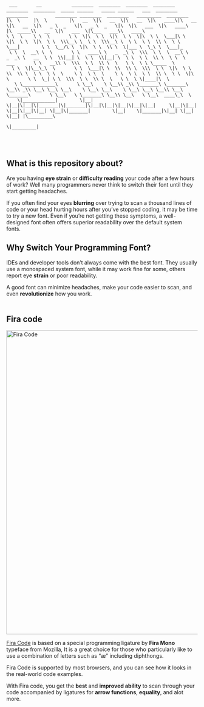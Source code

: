 ```
 
 ___       __           ________  ________  ________  ________  ________  ________  _____ ______   _____ ______   ___  ________   ________          ________ ________  ________   _________  ________      
|\  \     |\  \        |\   __  \|\   __  \|\   __  \|\   ____\|\   __  \|\   __  \|\   _ \  _   \|\   _ \  _   \|\  \|\   ___  \|\   ____\        |\  _____\\   __  \|\   ___  \|\___   ___\\   ____\     
\ \  \    \ \  \       \ \  \|\  \ \  \|\  \ \  \|\  \ \  \___|\ \  \|\  \ \  \|\  \ \  \\\__\ \  \ \  \\\__\ \  \ \  \ \  \\ \  \ \  \___|        \ \  \__/\ \  \|\  \ \  \\ \  \|___ \  \_\ \  \___|_    
 \ \  \  __\ \  \       \ \   ____\ \   _  _\ \  \\\  \ \  \  __\ \   _  _\ \   __  \ \  \\|__| \  \ \  \\|__| \  \ \  \ \  \\ \  \ \  \  ___       \ \   __\\ \  \\\  \ \  \\ \  \   \ \  \ \ \_____  \   
  \ \  \|\__\_\  \       \ \  \___|\ \  \\  \\ \  \\\  \ \  \|\  \ \  \\  \\ \  \ \  \ \  \    \ \  \ \  \    \ \  \ \  \ \  \\ \  \ \  \|\  \       \ \  \_| \ \  \\\  \ \  \\ \  \   \ \  \ \|____|\  \  
   \ \____________\       \ \__\    \ \__\\ _\\ \_______\ \_______\ \__\\ _\\ \__\ \__\ \__\    \ \__\ \__\    \ \__\ \__\ \__\\ \__\ \_______\       \ \__\   \ \_______\ \__\\ \__\   \ \__\  ____\_\  \ 
    \|____________|        \|__|     \|__|\|__|\|_______|\|_______|\|__|\|__|\|__|\|__|\|__|     \|__|\|__|     \|__|\|__|\|__| \|__|\|_______|        \|__|    \|_______|\|__| \|__|    \|__| |\_________\
                                                                                                                                                                                               \|_________|                                                                                       

```
<br></br>

## What is this repository about?

Are you having **eye strain** or **difficulty reading** your code after a few hours of work? Well many programmers never think to switch their font until they start getting headaches.

If you often find your eyes **blurring** over trying to scan a thousand lines of code or your head hurting hours after you’ve stopped coding, it may be time to try a new font. Even if you’re not getting these symptoms, a well-designed font often offers superior readability over the default system fonts.

## Why Switch Your Programming Font?

IDEs and developer tools don’t always come with the best font. They usually use a monospaced system font, while it may work fine for some, others report eye **strain** or poor readability.

 A good font can minimize headaches, make your code easier to scan, and even **revolutionize** how you work.
<br></br>

## Fira  code


<img src="https://user-images.githubusercontent.com/101124008/196033389-206c3565-d9b4-4312-853d-e68bd0bccecf.png" alt="Fira Code" width="800">

[Fira Code](https://github.com/tonsky/FiraCode) is based on a special programming ligature by **Fira Mono** typeface from Mozilla, It is a great choice for those who particularly like to use a combination of letters such as “æ” including diphthongs.

Fira Code is supported by most browsers, and you can see how it looks in the real-world code examples.

With Fira code, you get the **best** and **improved ability** to scan through your code accompanied by ligatures for **arrow functions**, **equality**, and alot more.
